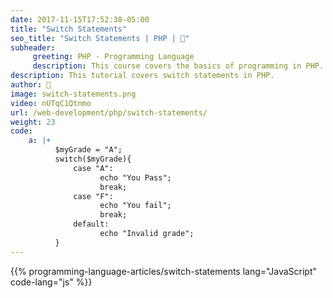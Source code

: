 ```yaml
---
date: 2017-11-15T17:52:38-05:00
title: "Switch Statements"
seo_title: "Switch Statements | PHP | 🦒"
subheader:
     greeting: PHP - Programming Language
     description: This course covers the basics of programming in PHP. Work your way through the videos/articles and I'll teach you everything you need to know to start your programming journey!
description: This tutorial covers switch statements in PHP.
author: 🦒
image: switch-statements.png
video: nUTqC1Qtnmo
url: /web-development/php/switch-statements/
weight: 23
code:
    a: |+
          $myGrade = "A";
          switch($myGrade){
              case "A":
                    echo "You Pass";
                    break;
              case "F":
                    echo "You fail";
                    break;
              default:
                    echo "Invalid grade";
          }
---
```


{{% programming-language-articles/switch-statements lang="JavaScript" code-lang="js" %}}
